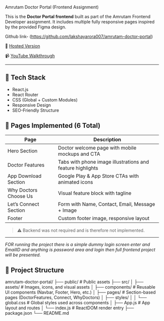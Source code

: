 Amrutam Doctor Portal (Frontend Assignment)

This is the **Doctor Portal frontend** built as part of the Amrutam Frontend Developer assignment. It includes multiple fully responsive pages inspired by the provided Figma design.

Github link- (https://github.com/lakshayarora007/amrutam-doctor-portal)

🔗 [Hosted Version](https://your-live-link.com)

📹 [YouTube Walkthrough](https://youtube.com/your-video)

---

## 🚀 Tech Stack

- React.js
- React Router
- CSS (Global + Custom Modules)
- Responsive Design
- SEO-Friendly Structure

## 📄 Pages Implemented (6 Total)

| Page                       | Description |
|----------------------------|-------------|
| Hero Section               | Doctor welcome page with mobile mockups and CTA |
| Doctor Features            | Tabs with phone image illustrations and feature highlights |
| App Download Section       | Google Play & App Store CTAs with animated icons |
| Why Doctors Choose Us      | Visual feature block with tagline |
| Let’s Connect Section      | Form with Name, Contact, Email, Message + Image |
| Footer                     | Custom footer image, responsive layout |

> ⚠️ Backend was not required and is therefore not implemented.

---
*FOR running the project there is a simple dummy login screen enter and EmailID and anything is password area and login then full frontend project will be presented.*
## 📁 Project Structure
amrutam-doctor-portal/
├── public/ # Public assets
├── src/
│ ├── assets/ # Images, icons, and visual assets
│ ├── components/ # Reusable UI components (Navbar, Footer, Hero, etc.)
│ ├── pages/ # Section-based pages (DoctorFeatures, Connect, WhyDoctors)
│ ├── styles/
│ │ └── global.css # Global styles used across components
│ ├── App.js # App layout and routes
│ └── index.js # ReactDOM render entry
├── package.json
└── README.md


